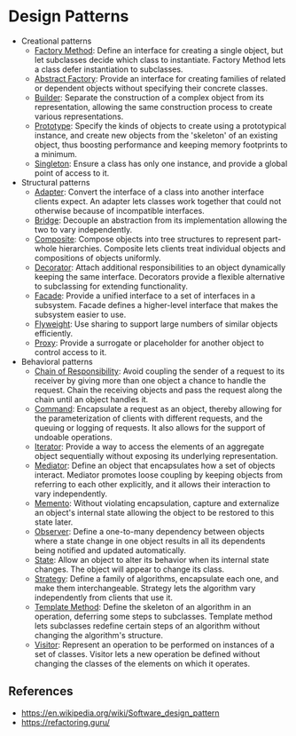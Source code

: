 # Design Patterns

- Creational patterns
  - [Factory Method](creational-factory-method.md): Define an interface for creating a single object, but let subclasses decide which class to instantiate. Factory Method lets a class defer instantiation to subclasses.
  - [Abstract Factory](creational-abstract-factory.md): Provide an interface for creating families of related or dependent objects without specifying their concrete classes.
  - [Builder](creational-builder.md): Separate the construction of a complex object from its representation, allowing the same construction process to create various representations.
  - [Prototype](creational-prototype.md): Specify the kinds of objects to create using a prototypical instance, and create new objects from the 'skeleton' of an existing object, thus boosting performance and keeping memory footprints to a minimum.
  - [Singleton](creational-singleton.md): Ensure a class has only one instance, and provide a global point of access to it.
- Structural patterns
  - [Adapter](structural-adapter.md): Convert the interface of a class into another interface clients expect. An adapter lets classes work together that could not otherwise because of incompatible interfaces.
  - [Bridge](structural-bridge.md): Decouple an abstraction from its implementation allowing the two to vary independently.
  - [Composite](structural-composite.md): Compose objects into tree structures to represent part-whole hierarchies. Composite lets clients treat individual objects and compositions of objects uniformly.
  - [Decorator](structural-decorator.md): Attach additional responsibilities to an object dynamically keeping the same interface. Decorators provide a flexible alternative to subclassing for extending functionality.
  - [Facade](structural-facade.md): Provide a unified interface to a set of interfaces in a subsystem. Facade defines a higher-level interface that makes the subsystem easier to use.
  - [Flyweight](structural-flyweight.md): Use sharing to support large numbers of similar objects efficiently.
  - [Proxy](structural-proxy.md): Provide a surrogate or placeholder for another object to control access to it.
- Behavioral patterns
  - [Chain of Responsibility](behavioral-chain-of-responsibility.md): Avoid coupling the sender of a request to its receiver by giving more than one object a chance to handle the request. Chain the receiving objects and pass the request along the chain until an object handles it.
  - [Command](behavioral-command.md): Encapsulate a request as an object, thereby allowing for the parameterization of clients with different requests, and the queuing or logging of requests. It also allows for the support of undoable operations.
  - [Iterator](behavioral-iterator.md): Provide a way to access the elements of an aggregate object sequentially without exposing its underlying representation.
  - [Mediator](behavioral-mediator.md): Define an object that encapsulates how a set of objects interact. Mediator promotes loose coupling by keeping objects from referring to each other explicitly, and it allows their interaction to vary independently.
  - [Memento](behavioral-memento.md): Without violating encapsulation, capture and externalize an object's internal state allowing the object to be restored to this state later.
  - [Observer](behavioral-observer.md): Define a one-to-many dependency between objects where a state change in one object results in all its dependents being notified and updated automatically.
  - [State](behavioral-state.md): Allow an object to alter its behavior when its internal state changes. The object will appear to change its class.
  - [Strategy](behavioral-strategy.md): Define a family of algorithms, encapsulate each one, and make them interchangeable. Strategy lets the algorithm vary independently from clients that use it.
  - [Template Method](behavioral-template-method.md): Define the skeleton of an algorithm in an operation, deferring some steps to subclasses. Template method lets subclasses redefine certain steps of an algorithm without changing the algorithm's structure.
  - [Visitor](behavioral-visitor.md): Represent an operation to be performed on instances of a set of classes. Visitor lets a new operation be defined without changing the classes of the elements on which it operates.

## References

- https://en.wikipedia.org/wiki/Software_design_pattern
- https://refactoring.guru/
